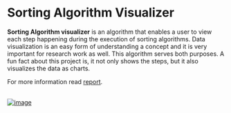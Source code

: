 # Sorting Algorithm Visualizer
<p><strong>Sorting Algorithm visualizer</strong> is an algorithm that enables a user to view each step happening during the execution of sorting algorithms. Data visualization is an easy form of understanding a concept and it is very important for research work as well. This algorithm serves both purposes. A fun fact about this project is, it not only shows the steps, but it also visualizes the data as charts.<p>
<p>For more information read <a href= "">report</a>.</p>
 <br/>
 <a href ="https://github.com/JayedRafiProjects/sorting_algorithm_visualizer" ><img src="https://github.com/JayedRafiProjects/sorting_algorithm_visualizer/blob/main/image.png" alt="image"></a>
